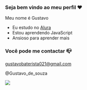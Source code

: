 ### Seja bem vindo ao meu perfil ❤️

Meu nome é Gustavo

- Eu estudo no [Alura](https://www.alura.com.br/)
- Estou aprendendo JavaScript
- Ansioso para aprender mais

### Você pode me contactar 📪

gustavobaterista021@gmail.com

@Gustavo_de_souza

![](https://media1.tenor.com/m/4e3Gh3RIy3sAAAAC/surprised-ryan-reynolds.gif)
